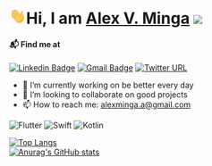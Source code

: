 <h1> <img src="https://raw.githubusercontent.com/ABSphreak/ABSphreak/master/gifs/Hi.gif" width="30px">Hi, I am <a href="https://alexvma.github.io/Responsive-and-Animated-Portfolio-Flutter/web/">Alex V. Minga</a> <img src="https://emojis.slackmojis.com/emojis/images/1531849430/4246/blob-sunglasses.gif?1531849430" width="30px"></h1>
</h1>

#### 📬 Find me at
[![Linkedin Badge](https://img.shields.io/badge/-LinkedIn-blue?style=flat-square&logo=Linkedin&logoColor=white&link=https://www.linkedin.com/in/salvador-valverde/)](https://www.linkedin.com/in/salvador-valverde/)
[![Gmail Badge](https://img.shields.io/badge/-Gmail-d14836?style=flat-square&logo=Gmail&logoColor=white&link=mailto:alexminga.a@gmail.com)](mailto:alexminga.a@gmail.com)
[![Twitter URL](https://img.shields.io/twitter/url/https/twitter.com/bukotsunikki.svg?style=social&label=Follow%20%40AlexMinga39)](https://twitter.com/AlexMinga39)


- 🔭 I’m currently working on be better every day 
- 👯 I’m looking to collaborate on good projects 
- 📫 How to reach me: alexminga.a@gmail.com

![Flutter](https://img.shields.io/badge/Flutter-%2302569B.svg?style=flat&&logo=Flutter&logoColor=white)
![Swift](https://img.shields.io/badge/swift-%23FA7343.svg?style=flat&e&logo=swift&logoColor=white)
![Kotlin](https://img.shields.io/badge/kotlin-%230095D5.svg?style=flat&logo=kotlin&logoColor=white)


[![Top Langs](https://github-readme-stats-git-masterrstaa-rickstaa.vercel.app/api/top-langs/?username=alexVma&count_private=true)](https://github.com/anuraghazra/github-readme-stats)
<br>
[![Anurag's GitHub stats](https://github-readme-stats-git-masterrstaa-rickstaa.vercel.app/api?username=alexVma&count_private=true)](https://github.com/anuraghazra/github-readme-stats)
